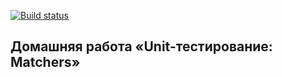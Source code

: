 [![Build status](https://ci.appveyor.com/api/projects/status/b85278y0rik1pj5c?svg=true)](https://ci.appveyor.com/project/a-naraikin/ajs-homework-test-ci-matchers)
## Домашняя работа «Unit-тестирование: Matchers»
